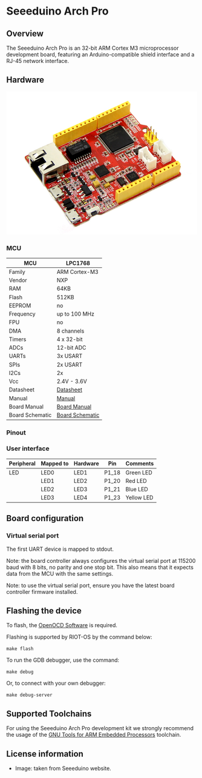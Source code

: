 # Seeeduino Arch Pro

## Overview
The Seeeduino Arch Pro is an 32-bit ARM Cortex M3 microprocessor development board, featuring an Arduino-compatible shield interface and a RJ-45 network interface.

## Hardware
![Seeeduino Arch Pro Development Kit](seeduino_arch-pro.jpg)

### MCU
| MCU             | LPC1768                                  |
|-----------------|------------------------------------------|
| Family          | ARM Cortex-M3                            |
| Vendor          | NXP                                      |
| RAM             | 64KB                                     |
| Flash           | 512KB                                    |
| EEPROM          | no                                       |
| Frequency       | up to 100 MHz                            |
| FPU             | no                                       |
| DMA             | 8 channels                               |
| Timers          | 4 x 32-bit                               |
| ADCs            | 12-bit ADC                               |
| UARTs           | 3x USART                                 |
| SPIs            | 2x USART                                 |
| I2Cs            | 2x                                       |
| Vcc             | 2.4V - 3.6V                              |
| Datasheet       | [Datasheet](http://www.nxp.com/documents/data_sheet/LPC1768_66_65_64.pdf)            |
| Manual          | [Manual](http://www.nxp.com/documents/user_manual/UM10360.pdf)                       |
| Board Manual    | [Board Manual](http://www.seeedstudio.com/wiki/Arch_Pro)                             |
| Board Schematic | [Board Schematic](http://www.seeedstudio.com/wiki/File:Arch_Pro_V1.0_Schematic.pdf)  |

### Pinout

### User interface
| Peripheral | Mapped to | Hardware | Pin   | Comments   |
|------------|-----------|----------|-------|------------|
| LED        | LED0      | LED1     | P1_18 | Green LED  |
|            | LED1      | LED2     | P1_20 | Red LED    |
|            | LED2      | LED3     | P1_21 | Blue LED   |
|            | LED3      | LED4     | P1_23 | Yellow LED |

## Board configuration

### Virtual serial port
The first UART device is mapped to stdout.

Note: the board controller always configures the virtual serial port at 115200 baud with 8 bits, no parity and one stop bit. This also means that it expects data from the MCU with the same settings.

Note: to use the virtual serial port, ensure you have the latest board controller firmware installed.

## Flashing the device
To flash, the [OpenOCD Software](http://openocd.org/) is required.

Flashing is supported by RIOT-OS by the command below:

```
make flash
```

To run the GDB debugger, use the command:

```
make debug
```

Or, to connect with your own debugger:

```
make debug-server
```

## Supported Toolchains
For using the Seeeduino Arch Pro development kit we strongly recommend the usage of the [GNU Tools for ARM Embedded Processors](https://launchpad.net/gcc-arm-embedded) toolchain.

## License information
* Image: taken from Seeeduino website.
